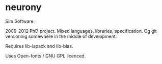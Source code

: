 # neurony
Sim Software

2009-2012 PhD project. Mixed languages, libraries, specification. Og git versioning somewhere in the middle of development.

Requires lib-lapack and lib-blas.

Uses Open-fonts / GNU GPL licenced.
